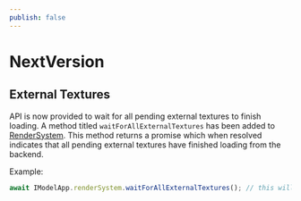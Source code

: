 ```yaml
---
publish: false
---
```

# NextVersion

## External Textures

API is now provided to wait for all pending external textures to finish loading. A method titled `waitForAllExternalTextures` has been added to [RenderSystem]($frontend). This method returns a promise which when resolved indicates that all pending external textures have finished loading from the backend.

Example:
```ts
await IModelApp.renderSystem.waitForAllExternalTextures(); // this will wait for all pending external textures to finish loading.
```
